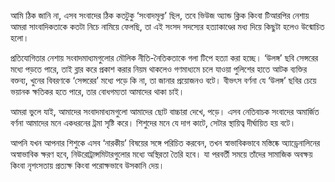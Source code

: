 আমি ঠিক জানি না, এসব সংবাদের ঠিক কতটুকু ‘সংবাদমূল্য’ ছিল, তবে ভিউজ অ্যান্ড ক্লিক কিংবা টিআরপির নেশায় আমরা সাংবাদিকতাকে কতটা নিচে নামিয়ে ফেলছি, তা এই সংসদ সদস্যের হত্যাকাণ্ডের মধ্য দিয়ে কিছুটা হলেও উন্মোচিত হলো।

প্রতিযোগিতার নেশায় সংবাদমাধ্যমগুলোর মৌলিক নীতি-নৈতিকতাকে গলা টিপে হত্যা করা হচ্ছে। ‘উলঙ্গ’ ছবি সেন্সরের মধ্যে পড়তে পারে, তাই ব্লার করে প্রকাশ করার নিয়ম থাকলেও গণমাধ্যমে চলে যাওয়া পুলিশের হাতে আটক ব্যক্তির বক্তব্য, খুনের বিবরণকে ‘সেন্সরের’ মধ্যে পড়ে কি না, তা জানার প্রয়োজনও বটে। বীভৎস বর্ণনা যে ‘উলঙ্গ’ ছবির চেয়ে ভয়ানক ক্ষতিকর হতে পারে, তার বোধগম্যতা আমাদের থাকা চাই।

আমরা ভুলে যাই, আমাদের সংবাদমাধ্যমগুলো আমাদের ছোট বাচ্চারা দেখে, পড়ে। এসব নেতিবাচক সংবাদের অমার্জিত বর্ণনা আমাদের মনে একধরনের ট্রমা সৃষ্টি করে। শিশুদের মনে যে দাগ কাটে, সেটার স্থায়িত্ব দীর্ঘায়িত হয় বটে।

আপনি যখন আপনার শিশুকে এসব ‘নারকীয়’ বিষয়ের সঙ্গে পরিচিত করবেন, তখন স্বাভাবিকভাবে মস্তিষ্কে অ্যাড্রেনালিনের অস্বাভাবিক ক্ষরণ হবে, নিউরোট্রান্সমিটারগুলোর মধ্যে অস্থিরতা তৈরি হবে। যা পরবর্তী সময়ে তাঁদের সামাজিক অবক্ষয় কিংবা নৃশংসতায় প্রত্যক্ষ কিংবা পরোক্ষভাবে উসকানি দেয়।
